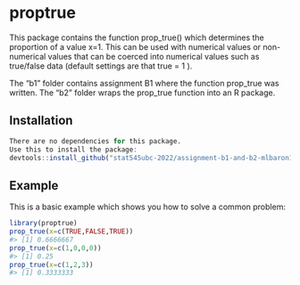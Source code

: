 
<!-- README.md is generated from README.Rmd. Please edit that file -->

# proptrue

This package contains the function prop_true() which determines the
proportion of a value x=1. This can be used with numerical values or
non-numerical values that can be coerced into numerical values such as
true/false data (default settings are that true = 1 ).

<!-- badges: start -->

The “b1” folder contains assignment B1 where the function prop_true was
written. The “b2” folder wraps the prop_true function into an R package.
<!-- badges: end -->

## Installation

``` r
There are no dependencies for this package.
Use this to install the package:
devtools::install_github("stat545ubc-2022/assignment-b1-and-b2-mlbaron1/b2/proptrue")
```

## Example

This is a basic example which shows you how to solve a common problem:

``` r
library(proptrue)
prop_true(x=c(TRUE,FALSE,TRUE))
#> [1] 0.6666667
prop_true(x=c(1,0,0,0))
#> [1] 0.25
prop_true(x=c(1,2,3))         
#> [1] 0.3333333
```
